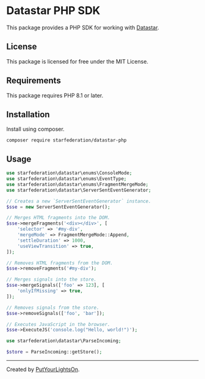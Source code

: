 # Datastar PHP SDK

This package provides a PHP SDK for working with [Datastar](https://data-star.dev/).

## License

This package is licensed for free under the MIT License.

## Requirements

This package requires PHP 8.1 or later.

## Installation

Install using composer.

```shell
composer require starfederation/datastar-php
```

## Usage

```php
use starfederation\datastar\enums\ConsoleMode;
use starfederation\datastar\enums\EventType;
use starfederation\datastar\enums\FragmentMergeMode;
use starfederation\datastar\ServerSentEventGenerator;

// Creates a new `ServerSentEventGenerator` instance.
$sse = new ServerSentEventGenerator();

// Merges HTML fragments into the DOM.
$sse->mergeFragments('<div></div>', [
    'selector' => '#my-div',
    'mergeMode' => FragmentMergeMode::Append,
    'settleDuration' => 1000,
    'useViewTransition' => true,
]);

// Removes HTML fragments from the DOM.
$sse->removeFragments('#my-div');

// Merges signals into the store.
$sse->mergeSignals(['foo' => 123], [
    'onlyIfMissing' => true,
]);

// Removes signals from the store.
$sse->removeSignals(['foo', 'bar']);

// Executes JavaScript in the browser.
$sse->ExecuteJS('console.log("Hello, world!")');
```

```php
use starfederation\datastar\ParseIncoming;

$store = ParseIncoming::getStore();
```

---

Created by [PutYourLightsOn](https://putyourlightson.com/).
